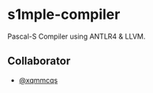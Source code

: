 # s1mple-compiler

Pascal-S Compiler using ANTLR4 & LLVM.

## Collaborator

- [@xqmmcqs](https://github.com/xqmmcqs/)

